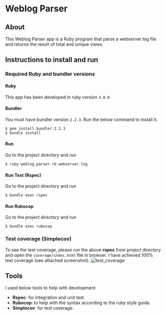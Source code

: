 # Weblog Parser
## About
This Weblog Parser app is a Ruby program that parse a webserver log file and returns the result of total and unique views.

## Instructions to install and run
### Required Ruby and bundler versions
#### Ruby
This app has been developed in ruby version `3.0.0`

#### Bundler
You must have bundler version `2.2.3`. Run the below command to install it.
```
$ gem install bundler:2.2.3
$ bundle install
```

#### Run
Go to the project directory and run

```
$ ruby weblog_parser.rb webserver.log
```

#### Run Test (Rspec)
Go to the project directory and run

```
$ bundle exec rspec
```

#### Run Rubocop
Go to the project directory and run

```
$ bundle exec rubocop
```
### Test coverage (Simplecov)
To see the test coverage, please run the above **rspec** from project directory and open the `coverage/index.html` file in browser. I have achieved 100% test coverage (see attached screenshot).
![test_coverage](https://user-images.githubusercontent.com/24418296/167449901-fd9acd07-3002-46fc-ab42-143ea68af1c5.jpg)


## Tools
I used below tools to help with development
- **Rspec**: for integration and unit test.
- **Rubocop**: to help with the syntax according to the ruby style guide.
- **Simplecov**: for test coverage.
